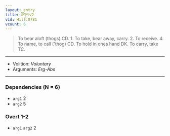 ```yaml
---
layout: entry
title: ཐོགས་√2
vid: Hill:0781
vcount: 6
---
```

> To bear aloft (thogs) CD\. 1\. To take, bear away, carry\. 2\. To receive\. 4\. To name, to call ('thog) CD\. To hold in ones hand DK\. To carry, take TC\.

---
* Volition: _Voluntary_
* Arguments: _Erg-Abs_

---

### Dependencies (N = 6)
* `arg1` 2
* `arg2` 5


### Overt 1-2
* `arg1` `arg2` 2
